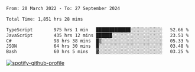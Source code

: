<!--START_SECTION:waka-->

```txt
From: 20 March 2022 - To: 27 September 2024

Total Time: 1,851 hrs 28 mins

TypeScript        975 hrs 1 min   █████████████░░░░░░░░░░░░   52.66 %
JavaScript        435 hrs 12 mins ██████░░░░░░░░░░░░░░░░░░░   23.51 %
C#                98 hrs 38 mins  █▒░░░░░░░░░░░░░░░░░░░░░░░   05.33 %
JSON              64 hrs 30 mins  █░░░░░░░░░░░░░░░░░░░░░░░░   03.48 %
Bash              60 hrs 5 mins   ▓░░░░░░░░░░░░░░░░░░░░░░░░   03.25 %
```

<!--END_SECTION:waka-->
[![spotify-github-profile](https://spotify-github-profile.vercel.app/api/view?uid=c00zprrvy9xiloa9qnco3hmng&cover_image=true&theme=novatorem&show_offline=false&background_color=121212&bar_color=53b14f&bar_color_cover=false)](https://spotify-github-profile.vercel.app/api/view?uid=c00zprrvy9xiloa9qnco3hmng&redirect=true)



